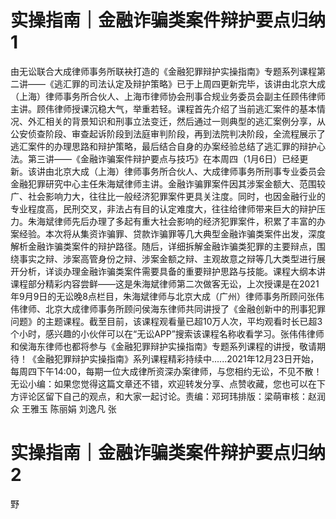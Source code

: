 # 实操指南｜金融诈骗类案件辩护要点归纳1

由无讼联合大成律师事务所联袂打造的《金融犯罪辩护实操指南》专题系列课程第二讲——《逃汇罪的司法认定及辩护策略》已于上周四更新完毕，该讲由北京大成（上海）律师事务所合伙人、上海市律师协会刑事合规业务委员会副主任顾伟律师主讲。顾伟律师授课沉稳大气，举重若轻。课程首先介绍了当前逃汇案件的基本情况、外汇相关的背景知识和刑事立法变迁，然后通过一则典型的逃汇案例分享，从公安侦查阶段、审查起诉阶段到法庭审判阶段，再到法院判决阶段，全流程展示了逃汇案件的办理思路和辩护策略，最后结合自身的办案经验总结了逃汇罪的辩护心法。第三讲——《金融诈骗案件辩护要点与技巧》在本周四（1月6日）已经更新。该讲由北京大成（上海）律师事务所合伙人、大成律师事务所刑事专业委员会金融犯罪研究中心主任朱海斌律师主讲。金融诈骗罪案件因其涉案金额大、范围较广、社会影响力大，往往比一般经济犯罪案件更具关注度。同时，也因金融行业的专业程度高，民刑交叉，非法占有目的认定难度大，往往给律师带来巨大的辩护压力。朱海斌律师先后办理了多起有重大社会影响的经济犯罪案件，积累了丰富的办案经验。本次将从集资诈骗罪、贷款诈骗罪等几大典型金融诈骗类案件出发，深度解析金融诈骗类案件的辩护路径。随后，详细拆解金融诈骗类犯罪的主要辩点，围绕事实之辩、涉案高管身份之辩、涉案金额之辩、主观故意之辩等几大类型进行展开分析，详谈办理金融诈骗类案件需要具备的重要辩护思路与技能。课程大纲本讲课程部分精彩内容尝鲜——这是朱海斌律师第二次做客无讼，上次授课是在2021年9月9日的无讼晚8点栏目，朱海斌律师与北京大成（广州）律师事务所顾问张伟伟律师、北京大成律师事务所顾问侯海东律师共同讲授了《金融创新中的刑事犯罪问题》的主题课程。截至目前，该课程观看量已超10万人次，平均观看时长已超3个小时，感兴趣的小伙伴可以在“无讼APP”搜索该课程名称收看学习。张伟伟律师和侯海东律师也都将参与《金融犯罪辩护实操指南》专题系列课程的讲授，敬请期待！《金融犯罪辩护实操指南》系列课程精彩持续中......2021年12月23日开始，每周四下午14:00，每期一位大成律所资深办案律师，与您相约无讼，不见不散！无讼小编：如果您觉得这篇文章还不错，欢迎转发分享、点赞收藏，您也可以在下方评论区留下自己的观点，和大家一起讨论。责编：邓珂玮排版：梁萌审核：赵润众 王雅玉 陈丽娟 刘逸凡 张

# 实操指南｜金融诈骗类案件辩护要点归纳2

野


